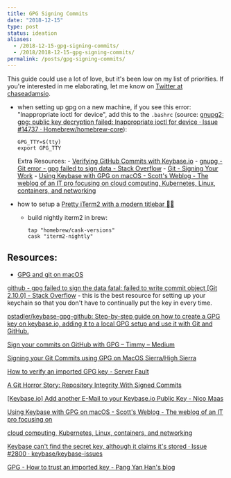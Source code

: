 ```yaml
---
title: GPG Signing Commits
date: "2018-12-15"
type: post
status: ideation
aliases:
  - /2018-12-15-gpg-signing-commits/
  - /2018/2018-12-15-gpg-signing-commits/
permalink: /posts/gpg-signing-commits/
---
```




This guide could use a lot of love, but it's been low on my list of priorities. If you're interested in me elaborating, let me know on [Twitter at chaseadamsio](https://twitter.com/chaseadamsio).

- when setting up gpg on a new machine, if you see this error: "Inappropriate ioctl for device", add this to the `.bashrc` (source: [gnupg2: gpg: public key decryption failed: Inappropriate ioctl for device · Issue #14737 · Homebrew/homebrew-core](https://github.com/Homebrew/homebrew-core/issues/14737)):

    ```shell
    GPG_TTY=$(tty)
    export GPG_TTY
    ```

    Extra Resources:
      - [Verifying GitHub Commits with Keybase.io](https://www.promptworks.com/blog/verifying-github-commits-with-keybase)
      - [gnupg - Git error - gpg failed to sign data - Stack Overflow](https://stackoverflow.com/questions/41052538/git-error-gpg-failed-to-sign-data)
      - [Git - Signing Your Work](https://git-scm.com/book/en/v2/Git-Tools-Signing-Your-Work)
      - [Using Keybase with GPG on macOS - Scott's Weblog - The weblog of an IT pro focusing on cloud computing, Kubernetes, Linux, containers, and networking](https://blog.scottlowe.org/2017/09/06/using-keybase-gpg-macos/)
- how to setup a [Pretty iTerm2 with a modern titlebar 💄💅](https://www.felixjung.io/posts/pretty-iterm2-with-a-modern-titlebar/)
  - build nightly iterm2 in brew:

    ```shell
    tap "homebrew/cask-versions"
    cask "iterm2-nightly"
    ```

## Resources:

- [GPG and git on macOS](https://gist.github.com/danieleggert/b029d44d4a54b328c0bac65d46ba4c65)

[github - gpg failed to sign the data fatal: failed to write commit object [Git 2.10.0] - Stack Overflow](https://stackoverflow.com/questions/39494631/gpg-failed-to-sign-the-data-fatal-failed-to-write-commit-object-git-2-10-0) - this is the best resource for setting up your keychain so that you don't have to continually put the key in every time.

[pstadler/keybase-gpg-github: Step-by-step guide on how to create a GPG key on keybase.io, adding it to a local GPG setup and use it with Git and GitHub.](https://github.com/pstadler/keybase-gpg-github)

[Sign your commits on GitHub with GPG – Timmy – Medium](https://medium.com/@timmywil/sign-your-commits-on-github-with-gpg-566f07762a43)

[Signing your Git Commits using GPG on MacOS Sierra/High Sierra](https://gist.github.com/troyfontaine/18c9146295168ee9ca2b30c00bd1b41e)

[How to verify an imported GPG key - Server Fault](https://serverfault.com/questions/569911/how-to-verify-an-imported-gpg-key)

[A Git Horror Story: Repository Integrity With Signed Commits](https://mikegerwitz.com/papers/git-horror-story)

[[Keybase.io] Add another E-Mail to your Keybase.io Public Key - Nico Maas](https://www.nico-maas.de/?p=1522)

[Using Keybase with GPG on macOS - Scott's Weblog - The weblog of an IT pro focusing on](https://blog.scottlowe.org/2017/09/06/using-keybase-gpg-macos/)

[cloud computing, Kubernetes, Linux, containers, and networking](https://blog.scottlowe.org/2017/09/06/using-keybase-gpg-macos/)

[Keybase can't find the secret key, although it claims it's stored · Issue #2800 · keybase/keybase-issues](https://github.com/keybase/keybase-issues/issues/2800)

[GPG - How to trust an imported key - Pang Yan Han's blog](https://yanhan.github.io/posts/2014-03-04-gpg-how-to-trust-imported-key.html)
